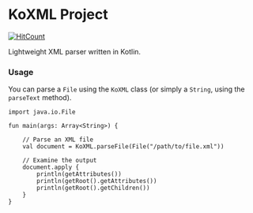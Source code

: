 KoXML Project
=============

[![HitCount](http://hits.dwyl.io/CraicOverflow89/KoXML.svg)](http://hits.dwyl.io/CraicOverflow89/KoXML)

Lightweight XML parser written in Kotlin.

### Usage

You can parse a `File` using the `KoXML` class (or simply a `String`, using the `parseText` method).

```
import java.io.File

fun main(args: Array<String>) {

    // Parse an XML file
    val document = KoXML.parseFile(File("/path/to/file.xml"))

    // Examine the output
    document.apply {
        println(getAttributes())
        println(getRoot().getAttributes())
        println(getRoot().getChildren())
    }
}
```
